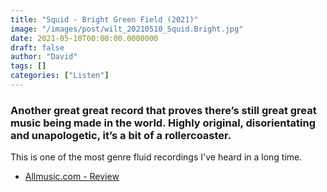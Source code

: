 ```yaml
---
title: "Squid - Bright Green Field (2021)"
image: "/images/post/wilt_20210510_Squid.Bright.jpg"
date: 2021-05-10T00:00:00.0000000
draft: false
author: "David"
tags: []
categories: ["Listen"]
---
```

### Another great great record that proves there’s still great great music being made in the world. Highly original, disorientating and unapologetic, it’s a bit of a rollercoaster. 

 This is one of the most genre fluid recordings I've heard in a long time.

-  [Allmusic.com - Review](https://www.allmusic.com/album/bright-green-field-mw0003476085)